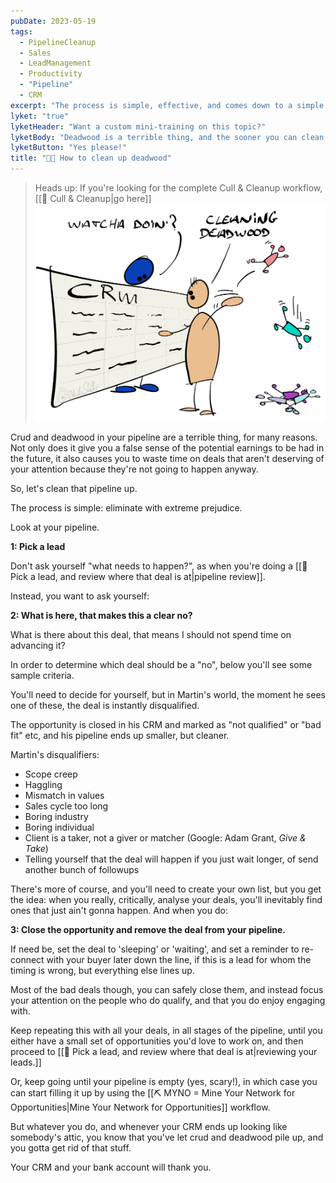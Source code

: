```yaml
---
pubDate: 2023-05-19
tags:
  - PipelineCleanup
  - Sales
  - LeadManagement
  - Productivity
  - "Pipeline"
  - CRM
excerpt: "The process is simple, effective, and comes down to a simple core idea... (click to get started)"
lyket: "true"
lyketHeader: "Want a custom mini-training on this topic?"
lyketBody: "Deadwood is a terrible thing, and the sooner you can clean up, the sooner your pipeline will flow again. Hit like if you want Martin to create a mini-training, on the topic!"
lyketButton: "Yes please!"
title: "👨‍🎓 How to clean up deadwood"
---
```


> Heads up: If you're looking for the complete Cull & Cleanup workflow, [[🧹 Cull & Cleanup|go here]]
![](Media/SalesFlowCoach.app_Want-more-sales_clean-up-deadwood-and-eliminate-opportunities_MartinStellar.jpeg)

Crud and deadwood in your pipeline are a terrible thing, for many reasons. Not only does it give you a false sense of the potential earnings to be had in the future, it also causes you to waste time on deals that aren't deserving of your attention because they're not going to happen anyway.

So, let's clean that pipeline up.

The process is simple: eliminate with extreme prejudice.

Look at your pipeline.

**1: Pick a lead**

Don't ask yourself "what needs to happen?", as when you're doing a [[🔎 Pick a lead, and review where that deal is at|pipeline review]].

Instead, you want to ask yourself:

**2: What is here, that makes this a clear no?**

What is there about this deal, that means I should not spend time on advancing it?

In order to determine which deal should be a "no", below you'll see some sample criteria.

You'll need to decide for yourself, but in  Martin's world, the moment he sees one of these, the deal is instantly disqualified.

The opportunity is closed in his CRM and marked as "not qualified" or "bad fit" etc, and his pipeline ends up smaller, but cleaner.

Martin's disqualifiers:

- Scope creep
- Haggling
- Mismatch in values
- Sales cycle too long
- Boring industry
- Boring individual
- Client is a taker, not a giver or matcher (Google: Adam Grant, *Give & Take*)
- Telling yourself that the deal will happen if you just wait longer, of send another bunch of followups

There's more of course, and you'll need to create your own list, but you get the idea: when you really, critically, analyse your deals, you'll inevitably find ones that just ain't gonna happen. And when you do:

**3: Close the opportunity and remove the deal from your pipeline.**

If need be, set the deal to 'sleeping' or 'waiting', and set a reminder to re-connect with your buyer later down the line, if this is a lead for whom the timing is wrong, but everything else lines up.

Most of the bad deals though, you can safely close them, and instead focus your attention on the people who do qualify, and that you do enjoy engaging with.

Keep repeating this with all your deals, in all stages of the pipeline, until you either have a small set of opportunities you'd love to work on, and then proceed to [[🔎 Pick a lead, and review where that deal is at|reviewing your leads.]]

Or, keep going until your pipeline is empty (yes, scary!), in which case you can start filling it up by using the [[⛏️ MYNO = Mine Your Network for Opportunities|Mine Your Network for Opportunities]] workflow.

But whatever you do, and whenever your CRM ends up looking like somebody's attic, you know that you've let crud and deadwood pile up, and you gotta get rid of that stuff.

Your CRM and your bank account will thank you.
